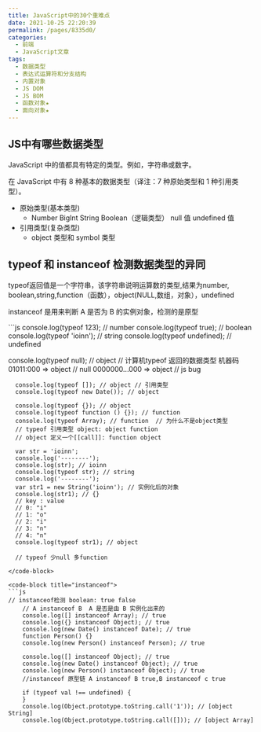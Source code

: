 ```yaml
---
title: JavaScript中的30个重难点
date: 2021-10-25 22:20:39
permalink: /pages/8335d0/
categories:
  - 前端
  - JavaScript文章
tags:
  - 数据类型
  - 表达式运算符和分支结构
  - 内置对象
  - JS DOM
  - JS BOM
  - 函数对象★
  - 面向对象★
---
```


## JS中有哪些数据类型

JavaScript 中的值都具有特定的类型。例如，字符串或数字。

在 JavaScript 中有 8 种基本的数据类型（译注：7 种原始类型和 1 种引用类型）。

- 原始类型(基本类型)
  - Number BigInt String Boolean（逻辑类型） null 值 undefined 值
- 引用类型(复杂类型)
  - object 类型和 symbol 类型

## typeof 和 instanceof 检测数据类型的异同

typeof返回值是一个字符串，该字符串说明运算数的类型,结果为number, boolean,string,function（函数），object(NULL,数组，对象），undefined

instanceof 是用来判断 A 是否为 B 的实例对象，检测的是原型

<code-group>
  <code-block title="typeof" active>
  ```js
  console.log(typeof 123); // number
  console.log(typeof true); // boolean
  console.log(typeof 'ioinn'); // string
  console.log(typeof undefined); // undefined

  console.log(typeof null); // object
      // 计算机typeof 返回的数据类型 机器码 01011:000 => object
      // null 0000000...000 => object
      // js bug

      console.log(typeof []); // object // 引用类型
      console.log(typeof new Date()); // object

      console.log(typeof {}); // object
      console.log(typeof function () {}); // function
      console.log(typeof Array); // function  // 为什么不是object类型
      // typeof 引用类型 object: object function
      // object 定义一个[[call]]: function object

      var str = 'ioinn';
      console.log('--------');
      console.log(str); // ioinn
      console.log(typeof str); // string
      console.log('--------');
      var str1 = new String('ioinn'); // 实例化后的对象
      console.log(str1); // {}
      // key : value
      // 0: "i"
      // 1: "o"
      // 2: "i"
      // 3: "n"
      // 4: "n"
      console.log(typeof str1); // object

      // typeof 少null 多function
  ```
  </code-block>

  <code-block title="instanceof">
  ```js
  // instanceof检测 boolean: true false
      // A instanceof B  A 是否是由 B 实例化出来的
      console.log([] instanceof Array); // true
      console.log({} instanceof Object); // true
      console.log(new Date() instanceof Date); // true
      function Person() {}
      console.log(new Person() instanceof Person); // true

      console.log([] instanceof Object); // true
      console.log(new Date() instanceof Object); // true
      console.log(new Person() instanceof Object); // true
      //instanceof 原型链 A instanceof B true,B instanceof c true

      if (typeof val !== undefined) {
      }
      console.log(Object.prototype.toString.call('1')); // [object String]
      console.log(Object.prototype.toString.call([])); // [object Array]
  ```
  </code-block>
</code-group>
